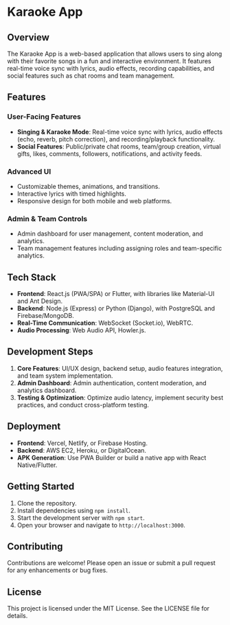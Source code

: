 # Karaoke App

## Overview
The Karaoke App is a web-based application that allows users to sing along with their favorite songs in a fun and interactive environment. It features real-time voice sync with lyrics, audio effects, recording capabilities, and social features such as chat rooms and team management.

## Features

### User-Facing Features
- **Singing & Karaoke Mode**: Real-time voice sync with lyrics, audio effects (echo, reverb, pitch correction), and recording/playback functionality.
- **Social Features**: Public/private chat rooms, team/group creation, virtual gifts, likes, comments, followers, notifications, and activity feeds.

### Advanced UI
- Customizable themes, animations, and transitions.
- Interactive lyrics with timed highlights.
- Responsive design for both mobile and web platforms.

### Admin & Team Controls
- Admin dashboard for user management, content moderation, and analytics.
- Team management features including assigning roles and team-specific analytics.

## Tech Stack
- **Frontend**: React.js (PWA/SPA) or Flutter, with libraries like Material-UI and Ant Design.
- **Backend**: Node.js (Express) or Python (Django), with PostgreSQL and Firebase/MongoDB.
- **Real-Time Communication**: WebSocket (Socket.io), WebRTC.
- **Audio Processing**: Web Audio API, Howler.js.

## Development Steps
1. **Core Features**: UI/UX design, backend setup, audio features integration, and team system implementation.
2. **Admin Dashboard**: Admin authentication, content moderation, and analytics dashboard.
3. **Testing & Optimization**: Optimize audio latency, implement security best practices, and conduct cross-platform testing.

## Deployment
- **Frontend**: Vercel, Netlify, or Firebase Hosting.
- **Backend**: AWS EC2, Heroku, or DigitalOcean.
- **APK Generation**: Use PWA Builder or build a native app with React Native/Flutter.

## Getting Started
1. Clone the repository.
2. Install dependencies using `npm install`.
3. Start the development server with `npm start`.
4. Open your browser and navigate to `http://localhost:3000`.

## Contributing
Contributions are welcome! Please open an issue or submit a pull request for any enhancements or bug fixes.

## License
This project is licensed under the MIT License. See the LICENSE file for details.